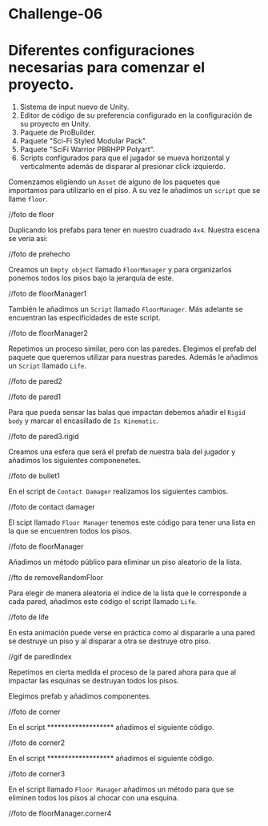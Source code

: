 # Challenge-06



<h1>Diferentes configuraciones necesarias para comenzar el proyecto.</h1>

<ol>
  <li>Sistema de input nuevo de Unity.</li>
  <li>Editor de código de su preferencia configurado en la configuración de su proyecto en Unity.</li>
  <li>Paquete de ProBuilder.</li>
  <li>Paquete "Sci-Fi Styled Modular Pack".</li>
  <li>Paquete "SciFi Warrior PBRHPP Polyart".</li>
  <li>Scripts configurados para que el jugador se mueva horizontal y verticalmente además de disparar al presionar click izquierdo.</li>
  
</ol>



<p> Comenzamos eligiendo un <code>Asset</code> de alguno de los paquetes que importamos para utilizarlo en el piso. A su vez le añadimos un <code>script</code> que se llame <code>floor</code>.</p>



//foto de floor 





<p>Duplicando los prefabs para tener en nuestro cuadrado <code>4x4</code>. Nuestra escena se vería asi:</p>



//foto de prehecho 



<p>Creamos un <code>Empty object</code> llamado <code>FloorManager</code> y para organizarlos ponemos todos los pisos bajo la jerarquía de este.</p>


//foto de floorManager1





<p>También le añadimos un <Code>Script</Code> llamado <code>FloorManager</code>. Más adelante se encuentran las especificidades de este script.</p>

//foto de floorManager2





<p>Repetimos un proceso similar, pero con las paredes. Elegimos el prefab del paquete que queremos utilizar para nuestras paredes. Además le añadimos un <code>Script</code> llamado <code>Life</code>. </p>


//foto de pared2

//foto de pared1





<p>Para que pueda sensar las balas que impactan debemos añadir el <code>Rigid body</code> y marcar el encasillado de <code>Is Kinematic</code>. </p>




//foto de pared3.rigid





<p>Creamos una esfera que será el prefab de nuestra bala del jugador y añadimos los siguientes componenetes.</p>



//foto de bullet1




<p>En el script de <code>Contact Damager</code> realizamos los siguientes cambios.</p>


//foto de contact damager





<p>El scipt llamado <code>Floor Manager</code> tenemos este código para tener una lista en la que se encuentren todos los pisos.</p>




//foto de floorManager








<p>Añadimos un método público para eliminar un piso aleatorio de la lista.</p>



//fto de removeRandomFloor






<p>Para elegir de manera aleatoria el índice de la lista que le corresponde a cada pared, añadimos este código el script llamado <code>Life</code>.</p>




//foto de life








<p>En esta animación puede verse en práctica como al dispararle a una pared se destruye un piso y al disparar a otra se destruye otro piso.</p>




//gif de paredIndex





<p>Repetimos en cierta medida el proceso de la pared ahora para que al impactar las esquinas se destruyan todos los pisos.</p>
<p>Elegimos prefab y añadimos componentes.</p>


//foto de corner












<p>En el script *******************  añadimos el siguiente código.</p>





//foto de corner2






<p>En el script *******************  añadimos el siguiente código.</p>

//foto de corner3










<p>En el script llamado <code>Floor Manager</code> añadimos un método para que se eliminen todos los pisos al chocar con una esquina.</p>


//foto de floorManager.corner4


























